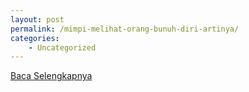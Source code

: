 ```yaml
---
layout: post
permalink: /mimpi-melihat-orang-bunuh-diri-artinya/
categories:
    - Uncategorized
---
```


[Baca Selengkapnya](/09)